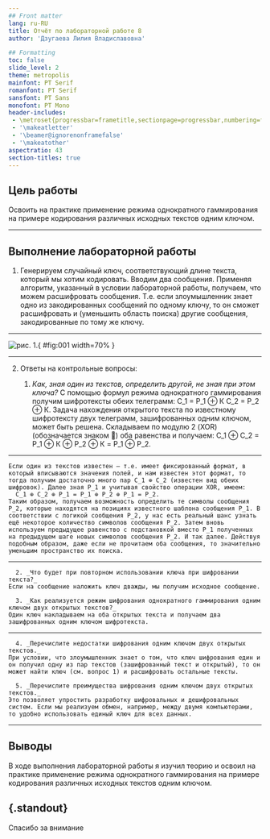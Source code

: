 ```yaml
---
## Front matter
lang: ru-RU
title: Отчёт по лабораторной работе 8
author: 'Дзугаева Лилия Владиславовна'

## Formatting
toc: false
slide_level: 2
theme: metropolis
mainfont: PT Serif 
romanfont: PT Serif
sansfont: PT Sans
monofont: PT Mono
header-includes: 
 - \metroset{progressbar=frametitle,sectionpage=progressbar,numbering=fraction}
 - '\makeatletter'
 - '\beamer@ignorenonframefalse'
 - '\makeatother'
aspectratio: 43
section-titles: true
---
```



## Цель работы

Освоить на практике применение режима однократного гаммирования на примере кодирования различных исходных текстов одним ключом.

---

## Выполнение лабораторной работы

1.	Генерируем случайный ключ, соответствующий длине текста, который мы хотим кодировать. Вводим два сообщения. Применяя алгоритм, указанный в условии лабораторной работы, получаем, что можем расшифровать сообщения. Т.е. если злоумышленник знает одно из закодированных сообщений по одному ключу, то он сможет расшифровать и (уменьшить область поиска) другие сообщения, закодированные по тому же ключу.

---

![рис. 1.](image/1.jpg){ #fig:001 width=70% }

---

2. Ответы на контрольные вопросы:

	  1. _Как, зная один из текстов, определить другой, не зная при этом ключа?_
    С помощью формул режима однократного гаммирования получим шифротексты обеих телеграмм:
      C_1 =  P_1 ⊕ К
      C_2 =  P_2 ⊕ К.
    Задача нахождения открытого текста по известному шифротексту двух телеграмм, зашифрованных одним ключом, может быть решена. Складываем по модулю 2 (XOR) (обозначается знаком ) оба равенства и получаем:
      C_1 ⊕ C_2 = P_1 ⊕ К ⊕ P_2 ⊕ К = P_1 ⊕ P_2.
---
    Если один из текстов известен — т.е. имеет фиксированный формат, в который вписываются значения полей, и нам известен этот формат, то тогда получим достаточно много пар C_1 ⊕ C_2 (известен вид обеих шифровок). Далее зная P_1 и учитывая свойство операции XOR, имеем:
      C_1 ⊕ C_2 ⊕ P_1 = P_1 ⊕ P_2 ⊕ P_1 = P_2.
    Таким образом, получаем возможность определить те символы сообщения P_2, которые находятся на позициях известного шаблона сообщения P_1. В соответствии с логикой сообщения P_2, у нас есть реальный шанс узнать ещё некоторое количество символов сообщения P_2. Затем вновь используем предыдущее равенство с подстановкой вместо P_1 полученных на предыдущем шаге новых символов сообщения P_2. И так далее. Действуя подобным образом, даже если не прочитаем оба сообщения, то значительно уменьшим пространство их поиска.
---

	  2. _Что будет при повторном использовании ключа при шифровании текста?_
    Если на сообщение наложить ключ дважды, мы получим исходное сообщение.

	  3. _Как реализуется режим шифрования однократного гаммирования одним ключом двух открытых текстов?_
    Один ключ накладываем на оба открытых текста и получаем два зашифрованных одним ключом шифротекста.

---

	  4. _Перечислите недостатки шифрования одним ключом двух открытых текстов._
    При условии, что злоумышленник знает о том, что ключ шифрования един и он получил одну из пар текстов (зашифрованный текст и открытый), то он может найти ключ (см. вопрос 1) и расшифровать остальные тексты.

	  5. _Перечислите преимущества шифрования одним ключом двух открытых текстов._
    Это позволяет упростить разработку шифровальных и дешифровальных систем. Если мы реализуем обмен, например, между двумя компьютерами, то удобно использовать единый ключ для всех данных.
---

## Выводы

В ходе выполнения лабораторной работы я изучил теорию и освоил на практике применение режима однократного гаммирования на примере кодирования различных исходных текстов одним ключом.

## {.standout}

Спасибо за внимание
